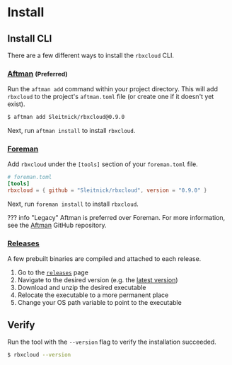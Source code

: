 # Install

## Install CLI

There are a few different ways to install the `rbxcloud` CLI.

### [Aftman](https://github.com/LPGhatguy/aftman) <small>(Preferred)</small>
Run the `aftman add` command within your project directory. This will add `rbxcloud` to the project's `aftman.toml` file (or create one if it doesn't yet exist).
```sh
$ aftman add Sleitnick/rbxcloud@0.9.0
```

Next, run `aftman install` to install `rbxcloud`.

### [Foreman](https://github.com/Roblox/foreman)
Add `rbxcloud` under the `[tools]` section of your `foreman.toml` file.
```toml
# foreman.toml
[tools]
rbxcloud = { github = "Sleitnick/rbxcloud", version = "0.9.0" }
```

Next, run `foreman install` to install `rbxcloud`.

??? info "Legacy"
	Aftman is preferred over Foreman. For more information, see the [Aftman](https://github.com/LPGhatguy/aftman) GitHub repository.

### [Releases](https://github.com/Sleitnick/rbxcloud/releases)
A few prebuilt binaries are compiled and attached to each release.

1. Go to the [`releases`](https://github.com/Sleitnick/rbxcloud/releases) page
1. Navigate to the desired version (e.g. the [latest version](https://github.com/Sleitnick/rbxcloud/releases/latest))
1. Download and unzip the desired executable
1. Relocate the executable to a more permanent place
1. Change your OS path variable to point to the executable

## Verify
Run the tool with the `--version` flag to verify the installation succeeded.
```sh
$ rbxcloud --version
```
